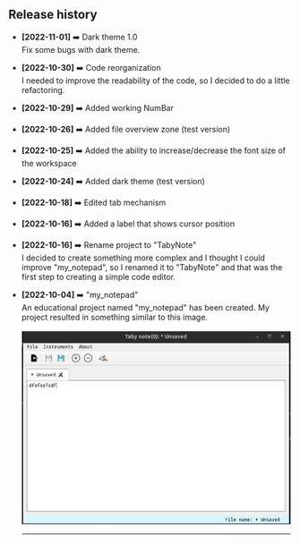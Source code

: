 
## Release history


* **[2022-11-01]** :arrow_right: Dark theme 1.0 <br>
  Fix some bugs with dark theme.

* **[2022-10-30]** :arrow_right: Code reorganization <br>
  I needed to improve the readability of the code, so I decided to do a little refactoring.

* **[2022-10-29]** :arrow_right: Added working NumBar <br>

* **[2022-10-26]** :arrow_right: Added file overview zone (test version) <br>

* **[2022-10-25]** :arrow_right: Added the ability to increase/decrease the font size of the workspace <br>

* **[2022-10-24]** :arrow_right: Added dark theme (test version) <br>

* **[2022-10-18]** :arrow_right: Edited tab mechanism <br>

* **[2022-10-16]** :arrow_right: Added a label that shows cursor position <br>
* **[2022-10-16]** :arrow_right: Rename project to "TabyNote" <br>
	I decided to create something more complex and I thought I could improve "my_notepad",
	so I renamed it to "TabyNote" and that was the first step to creating a simple code editor.

* **[2022-10-04]** :arrow_right: "my_notepad" <br>
	An educational project named "my_notepad" has been created. My project resulted in something similar to this image. <br><br>
	![](img_example/unsaved_tab.png)<hr>
